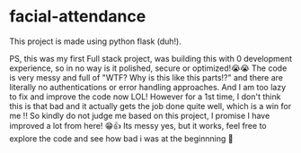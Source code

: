 # facial-attendance

This project is made using python flask (duh!).

PS, this was my first Full stack project, was building this with 0 development experience, so in no way is it polished, secure or optimized!😭😭
The code is very messy and full of "WTF? Why is this like this parts!?" and there are literally no authentications or error handling approaches.
And I am too lazy to fix and improve the code now LOL!
However for a 1st time, I don't think this is that bad and it actually gets the job done quite well, which is a win for me !!
So kindly do not judge me based on this project, I promise I have improved a lot from here! 😁👍
Its messy yes, but it works, feel free to explore the code and see how bad i was at the beginnning 🫠
